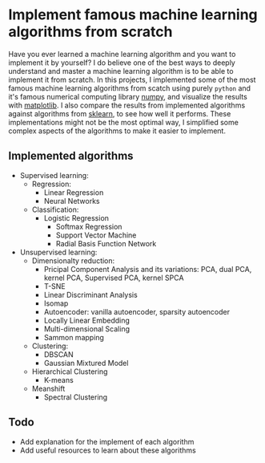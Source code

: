 # Implement famous machine learning algorithms from scratch
Have you ever learned a machine learning algorithm and you want to implement it by yourself? I do believe one of the best ways to deeply understand and master a machine learning algorithm is to be able to implement it from scratch. In this projects, I implemented some of the most famous machine learning algorithms from scatch using purely `python` and it's famous numerical computing library [numpy](https://numpy.org/), and visualize the results with [matplotlib](https://matplotlib.org/). I also compare the results from implemented algorithms against algorithms from [sklearn](https://scikit-learn.org/stable/), to see how well it performs. These implementations might not be the most optimal way, I simplified some complex aspects of the algorithms to make it easier to implement.

## Implemented algorithms
- Supervised learning:
	- Regression:
		- Linear Regression
		- Neural Networks
  - Classification:
	  - Logistic Regression
		- Softmax Regression
		- Support Vector Machine
		- Radial Basis Function Network
- Unsupervised learning:
	- Dimensionalty reduction:
		- Pricipal Component Analysis and its variations: PCA, dual PCA, kernel PCA, Supervised PCA, kernel SPCA
		- T-SNE
		- Linear Discriminant Analysis
		- Isomap
		- Autoencoder: vanilla autoencoder, sparsity autoencoder
		- Locally Linear Embedding
		- Multi-dimensional Scaling
		- Sammon mapping
	- Clustering:
		- DBSCAN
		- Gaussian Mixtured Model
    - Hierarchical Clustering
		- K-means
    - Meanshift
		- Spectral Clustering

			
## Todo
- Add explanation for the implement of each algorithm
- Add useful resources to learn about these algorithms
